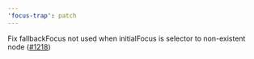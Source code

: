 ```yaml
---
'focus-trap': patch
---
```


Fix fallbackFocus not used when initialFocus is selector to non-existent node ([#1218](https://github.com/focus-trap/focus-trap/issues/1218))
